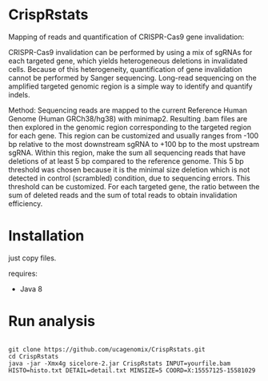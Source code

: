 # CrispRstats

Mapping of reads and quantification of CRISPR-Cas9 gene invalidation:

CRISPR-Cas9 invalidation can be performed by using a mix of sgRNAs for each targeted gene, which yields heterogeneous deletions in invalidated cells. Because of this heterogeneity, quantification of gene invalidation cannot be performed by Sanger sequencing. Long-read sequencing on the amplified targeted genomic region is a simple way to identify and quantify indels.


Method: Sequencing reads are mapped to the current Reference Human Genome (Human GRCh38/hg38) with minimap2. Resulting .bam files are then explored in the genomic region corresponding to the targeted region for each gene. This region can be customized and usually ranges from -100 bp relative to the most downstream sgRNA to +100 bp to the most upstream sgRNA. Within this region, make the sum all sequencing reads that have deletions of at least 5 bp compared to the reference genome. This 5 bp threshold was chosen because it is the minimal size deletion which is not detected in control (scrambled) condition, due to sequencing errors. This threshold can be customized. For each targeted gene, the ratio between the sum of deleted reads and the sum of total reads to obtain invalidation efficiency.


# Installation

just copy files.

requires: 

* Java 8


# Run analysis

```

git clone https://github.com/ucagenomix/CrispRstats.git
cd CrispRstats
java -jar -Xmx4g sicelore-2.jar CrispRstats INPUT=yourfile.bam HISTO=histo.txt DETAIL=detail.txt MINSIZE=5 COORD=X:15557125-15581029

```
